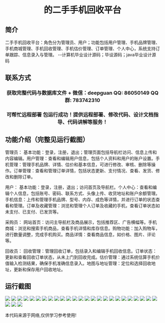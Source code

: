 <p><h1 align="center">的二手手机回收平台</h1></p>

## 简介
二手手机回收平台：角色分为管理员、用户；功能包括用户管理、手机品牌管理、手机商城管理、手机回收管理、手机估价管理、订单管理、个人中心，系统支持订单跟踪、信息录入与管理。    --计算机毕业设计源码；毕设源码；java毕业设计源码


## 联系方式
<p><h3 align="center">获取完整代码与数据库文件 + 微信：deepguan QQ: 86050149 QQ群: 783742310</h3></p>
<p><h3 align="center">可帮忙远程部署 包运行成功！提供远程部署、修改代码、设计文档指导、代码讲解等服务！</h3></p>

## 功能介绍（完整见运行截图）
管理员： 基本功能：登录，注册，退出；管理页面包括导航栏访问、信息上传和内容编辑。用户管理：查看和编辑用户信息，包括个人资料和用户的账户设置。手机管理：管理手机品牌、详情、估价和基本信息，可进行修改、审核、删除等操作。订单管理：查看和管理订单详情，包括状态更新、支付情况、查看、发货、修改和删除订单。

用户： 基本功能：登录，注册，退出；访问首页及导航栏。个人中心：查看和编辑个人信息，包括账号、密码、联系方式、头像上传、收货地址和账户余额管理。手机信息：上传和管理手机品牌、型号、内存、成色等详情，并进行订单的状态查看和管理。订单及收藏管理：浏览和管理个人订单及收藏的手机，查看订单状态如未支付、已支付、已发货等。

采购员： 网站首页：访问主导航栏及商品展示，包括推荐区、广告横幅等。手机商城：浏览和搜索手机商品，查看手机详情和库存信息。购物功能：加入购物车，进行数量调整，完成手机购买。商品详情：查看商品信息，如价格、图片、评论等。

回收员： 回收管理：管理回收订单，包括录入和编辑手机回收信息。订单状态：更新和查看回收订单状态，从未上门到回收完成。估价管理：通过系统估算手机价值输入检测结果，确保手机准确信息录入。地图与地址管理：定位和选择回收地址，更新和保存用户回收地址。


## 运行截图
![](https://bs-1329754181.cos.ap-shanghai.myqcloud.com/ssm/UsedPhoneRecyclingPlatform/img/001.jpg)
![](https://bs-1329754181.cos.ap-shanghai.myqcloud.com/ssm/UsedPhoneRecyclingPlatform/img/002.jpg)
![](https://bs-1329754181.cos.ap-shanghai.myqcloud.com/ssm/UsedPhoneRecyclingPlatform/img/003.jpg)
![](https://bs-1329754181.cos.ap-shanghai.myqcloud.com/ssm/UsedPhoneRecyclingPlatform/img/004.jpg)
![](https://bs-1329754181.cos.ap-shanghai.myqcloud.com/ssm/UsedPhoneRecyclingPlatform/img/005.jpg)
![](https://bs-1329754181.cos.ap-shanghai.myqcloud.com/ssm/UsedPhoneRecyclingPlatform/img/006.jpg)
![](https://bs-1329754181.cos.ap-shanghai.myqcloud.com/ssm/UsedPhoneRecyclingPlatform/img/007.jpg)
![](https://bs-1329754181.cos.ap-shanghai.myqcloud.com/ssm/UsedPhoneRecyclingPlatform/img/008.jpg)
![](https://bs-1329754181.cos.ap-shanghai.myqcloud.com/ssm/UsedPhoneRecyclingPlatform/img/009.jpg)
![](https://bs-1329754181.cos.ap-shanghai.myqcloud.com/ssm/UsedPhoneRecyclingPlatform/img/010.jpg)
![](https://bs-1329754181.cos.ap-shanghai.myqcloud.com/ssm/UsedPhoneRecyclingPlatform/img/011.jpg)
![](https://bs-1329754181.cos.ap-shanghai.myqcloud.com/ssm/UsedPhoneRecyclingPlatform/img/012.jpg)
![](https://bs-1329754181.cos.ap-shanghai.myqcloud.com/ssm/UsedPhoneRecyclingPlatform/img/013.jpg)
![](https://bs-1329754181.cos.ap-shanghai.myqcloud.com/ssm/UsedPhoneRecyclingPlatform/img/014.jpg)
![](https://bs-1329754181.cos.ap-shanghai.myqcloud.com/ssm/UsedPhoneRecyclingPlatform/img/015.jpg)
![](https://bs-1329754181.cos.ap-shanghai.myqcloud.com/ssm/UsedPhoneRecyclingPlatform/img/016.jpg)
![](https://bs-1329754181.cos.ap-shanghai.myqcloud.com/ssm/UsedPhoneRecyclingPlatform/img/017.jpg)
![](https://bs-1329754181.cos.ap-shanghai.myqcloud.com/ssm/UsedPhoneRecyclingPlatform/img/018.jpg)
![](https://bs-1329754181.cos.ap-shanghai.myqcloud.com/ssm/UsedPhoneRecyclingPlatform/img/019.jpg)
![](https://bs-1329754181.cos.ap-shanghai.myqcloud.com/ssm/UsedPhoneRecyclingPlatform/img/020.jpg)
![](https://bs-1329754181.cos.ap-shanghai.myqcloud.com/ssm/UsedPhoneRecyclingPlatform/img/021.jpg)
![](https://bs-1329754181.cos.ap-shanghai.myqcloud.com/ssm/UsedPhoneRecyclingPlatform/img/022.jpg)
![](https://bs-1329754181.cos.ap-shanghai.myqcloud.com/ssm/UsedPhoneRecyclingPlatform/img/023.jpg)
![](https://bs-1329754181.cos.ap-shanghai.myqcloud.com/ssm/UsedPhoneRecyclingPlatform/img/024.jpg)
![](https://bs-1329754181.cos.ap-shanghai.myqcloud.com/ssm/UsedPhoneRecyclingPlatform/img/025.jpg)
![](https://bs-1329754181.cos.ap-shanghai.myqcloud.com/ssm/UsedPhoneRecyclingPlatform/img/026.jpg)
![](https://bs-1329754181.cos.ap-shanghai.myqcloud.com/ssm/UsedPhoneRecyclingPlatform/img/027.jpg)
![](https://bs-1329754181.cos.ap-shanghai.myqcloud.com/ssm/UsedPhoneRecyclingPlatform/img/028.jpg)

<p>本代码来源于网络,仅供学习参考使用!</p>
